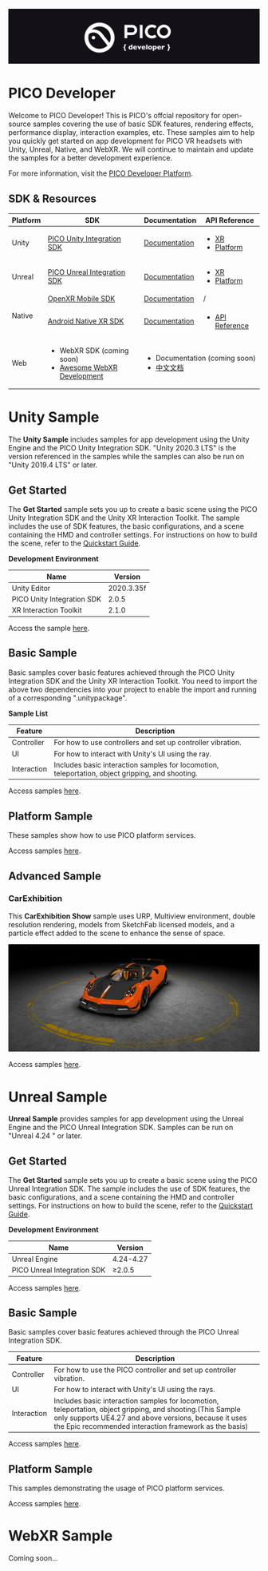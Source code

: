 ![image](https://github.com/Pico-Developer/.github/blob/main/images/logo.png)

# PICO Developer
Welcome to PICO Developer! This is PICO's offcial repository for open-source samples covering the use of basic SDK features, rendering effects, performance display, interaction examples, etc. These samples aim to help you quickly get started on app development for PICO VR headsets with Unity, Unreal, Native, and WebXR. We will continue to maintain and update the samples for a better development experience.

For more information, visit the [PICO Developer Platform](https://developer.pico-interactive.com/).

## SDK & Resources

<table>
    <thead>
        <tr>
            <th>Platform</th>
            <th>SDK</th>
            <th>Documentation</th>
            <th>API Reference</th>
        </tr>
    </thead>
    <tbody>
        <tr>
            <td rowspan=1>Unity</td>
            <td><a href="https://developer-global.pico-interactive.com/sdk?deviceId=1&platformId=1&itemId=12">PICO Unity Integration SDK</a></td>
            <td><a href="https://developer-global.pico-interactive.com/document/unity">Documentation</a></td>
            <td>
                <ul>
                    <li><a href="https://pdocor.pico-interactive.com/reference/unity/xr/2.05/">XR</a></li>
                    <li><a href="https://pdocor.pico-interactive.com/reference/unity/platform/1.0/">Platform</a></li>
                </ul>
            </td>
        </tr>
        <tr>
            <td rowspan=1>Unreal</td>
            <td><a href="https://developer-global.pico-interactive.com/sdk?deviceId=1&platformId=2&itemId=13">PICO Unreal Integration SDK</a></td>
            <td><a href="https://developer-global.pico-interactive.com/document/unreal">Documentation</a></td>
            <td>
                <ul>
                    <li><a href="https://pdocor.pico-interactive.com/reference/unreal/xr/12832/240774/">XR</a></li>
                    <li><a href="https://pdocor.pico-interactive.com/reference/unreal/platform/1.0/">Platform</a></li>
                </ul>
            </td>
        </tr>
        <tr>
            <td rowspan=2>Native</td>
            <td><a href="https://developer-global.pico-interactive.com/sdk?deviceId=1&platformId=3&itemId=11">OpenXR Mobile SDK</a></td>
            <td><a href="https://developer-global.pico-interactive.com/docs/native/en/13158/openxr-mobile-sdk-overview/#introduction-to-openxr">Documentation</a></td>
            <td>/</td>
        </tr>
        <tr>
            <td><a href="https://developer-global.pico-interactive.com/sdk?deviceId=1&platformId=3&itemId=16">Android Native XR SDK</a></td>
            <td><a href="https://developer-global.pico-interactive.com/docs/native/en/13158/android-native-xr-quickstart/#overview">Documentation</a></td>
            <td>
                <ul>
                    <li><a href="https://pdocor.pico-interactive.com/reference/native/xr/2.0.1/">API Reference</a></li>
                </ul>
            </td>
        </tr>
        <tr>
            <td rowspan=1>Web</td>
            <td>
              <ul>
                <li>WebXR SDK (coming soon)</li>
                <li><a href="https://github.com/Pico-Developer/awesome-webxr-development">Awesome WebXR Development</a></li>
              </ul>
            </td>
            <td colspan=2>
              <ul>
                <li>Documentation (coming soon)</li>
                <li><a href="https://developer-cn.pico-interactive.com/document/web/introduce-xr/">中文文档</a></li>
              </ul>
            </td>
        </tr>
    </tbody>
</table>

# Unity Sample
The **Unity Sample** includes samples for app development using the Unity Engine and the PICO Unity Integration SDK. "Unity 2020.3 LTS" is the version referenced in the samples while the samples can also be run on "Unity 2019.4 LTS" or later.

## Get Started
The **Get Started** sample sets you up to create a basic scene using the PICO Unity Integration SDK and the Unity XR Interaction Toolkit. The sample includes the use of SDK features, the basic configurations, and a scene containing the HMD and controller settings. For instructions on how to build the scene, refer to the [Quickstart Guide](https://developer-global.pico-interactive.com/document/unity).

**Development Environment**

| Name  | Version    |
| ----  |  ----      |
| Unity Editor | 2020.3.35f |
| PICO Unity Integration SDK | 2.0.5 |
| XR Interaction Toolkit | 2.1.0 |

Access the sample [here](https://github.com/Pico-Developer/Getstarted-Unity).

## Basic Sample
Basic samples cover basic features achieved through the PICO Unity Integration SDK and the Unity XR Interaction Toolkit. You need to import the above two dependencies into your project to enable the import and running of a corresponding ".unitypackage".

**Sample List**

| Feature | Description |
| -----   |    ----     |
| Controller   |  For how to use controllers and set up controller vibration. |
| UI      |  For how to interact with Unity's UI using the ray. |
| Interaction |   Includes basic interaction samples for locomotion, teleportation, object gripping, and shooting.  |

Access samples [here](https://github.com/Pico-Developer/BasicSample-Unity).

## Platform Sample
These samples show how to use PICO platform services.

Access samples [here](https://github.com/Pico-Developer/PlatformSample-Unity).

## Advanced Sample

### CarExhibition

This **CarExhibition Show** sample uses URP, Multiview environment, double resolution rendering, models from SketchFab licensed models, and a particle effect added to the scene to enhance the sense of space.

![image](https://raw.githubusercontent.com/Pico-Developer/.github/main/images/car.jpg)

Access samples [here](https://github.com/Pico-Developer/CarExhibition-Unity).


# Unreal Sample
**Unreal Sample** provides samples for app development using the Unreal Engine and the PICO Unreal Integration SDK. Samples can be run on "Unreal 4.24
" or later.


## Get Started
The **Get Started** sample sets you up to create a basic scene using the PICO Unreal Integration SDK. The sample includes the use of SDK features, the basic configurations, and a scene containing the HMD and controller settings. For instructions on how to build the scene, refer to the [Quickstart Guide](https://developer-global.pico-interactive.com/document/unreal).

**Development Environment**

| Name  | Version    |
| ----  |  ----      |
| Unreal Engine | 4.24-4.27 |
| PICO Unreal Integration SDK | ≥2.0.5 |

Access samples [here](https://github.com/Pico-Developer/Getstarted-Unreal).

## Basic Sample
Basic samples cover basic features achieved through the PICO Unreal Integration SDK.

| Feature | Description |
| -----   |    ----     |
| Controller   |  For how to use the PICO controller and set up controller vibration. |
| UI      |  For how to interact with Unity's UI using the rays. |
| Interaction |   Includes basic interaction samples for locomotion, teleportation, object gripping, and shooting.(This Sample only supports UE4.27 and above versions, because it uses the Epic recommended interaction framework as the basis)  |

Access samples [here](https://github.com/Pico-Developer/BasicSample-Unreal/).

## Platform Sample
This samples demonstrating the usage of PICO platform services.

Access samples [here](https://github.com/Pico-Developer/PlatformSample-Unreal).

# WebXR Sample

Coming soon...
